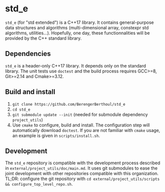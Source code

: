 std_e
=====

`std_e` (for "std extended") is a C++17 library. It contains general-purpose data structures and algorithms (multi-dimensional array, constexpr std algorithms, utilities...). Hopefully, one day, these functionnalities will be provided by the C++ standard library.


## Dependencies ##
`std_e` is a header-only C++17 library. It depends only on the standard library. The unit tests use `doctest` and the build process requires GCC>=8, Git>=2.14 and Cmake>=3.12.

## Build and install ##
1. `git clone https://github.com/BerengerBerthoul/std_e`
2. `cd std_e`
3. `git submodule update --init` (needed for submodule dependency `project_utils`)
4. Use `cmake` to configure, build and install. The configuration step will automatically download `doctest`. If you are not familiar with `cmake` usage, an example is given in `scripts/install.sh`.

## Development ##
The `std_e` repository is compatible with the development process described in `external/project_utils/doc/main.md`. It uses git submodules to ease the joint development with other repositories compatible with this organization. TL;DR: configure the git repository with `cd external/project_utils/scripts && configure_top_level_repo.sh`.
